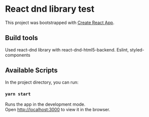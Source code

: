 # React dnd library test

This project was bootstrapped with [Create React App](https://github.com/facebook/create-react-app).

## Build tools
Used react-dnd library with react-dnd-html5-backend.
Eslint, styled-components


## Available Scripts

In the project directory, you can run:

### `yarn start`

Runs the app in the development mode.\
Open [http://localhost:3000](http://localhost:3000) to view it in the browser.


